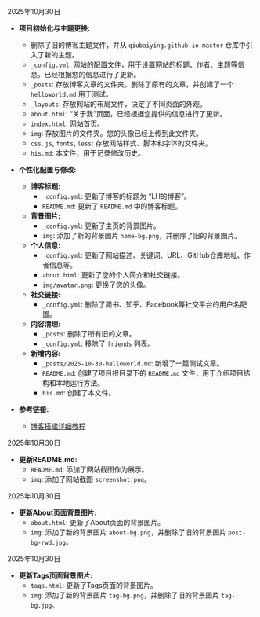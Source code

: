 2025年10月30日

- **项目初始化与主题更换:**
  - 删除了旧的博客主题文件，并从 `qiubaiying.github.io-master` 仓库中引入了新的主题。
  - `_config.yml`: 网站的配置文件，用于设置网站的标题、作者、主题等信息。已经根据您的信息进行了更新。
  - `_posts`: 存放博客文章的文件夹。删除了原有的文章，并创建了一个 `helloworld.md` 用于测试。
  - `_layouts`: 存放网站的布局文件，决定了不同页面的外观。
  - `about.html`: “关于我”页面，已经根据您提供的信息进行了更新。
  - `index.html`: 网站首页。
  - `img`: 存放图片的文件夹。您的头像已经上传到此文件夹。
  - `css`, `js`, `fonts`, `less`: 存放网站样式、脚本和字体的文件夹。
  - `his.md`: 本文件，用于记录修改历史。

- **个性化配置与修改:**
  - **博客标题:**
    - `_config.yml`: 更新了博客的标题为 “LH的博客”。
    - `README.md`: 更新了 `README.md` 中的博客标题。
  - **背景图片:**
    - `_config.yml`: 更新了主页的背景图片。
    - `img`: 添加了新的背景图片 `home-bg.png`，并删除了旧的背景图片。
  - **个人信息:**
    - `_config.yml`: 更新了网站描述、关键词、URL、GitHub仓库地址、作者信息等。
    - `about.html`: 更新了您的个人简介和社交链接。
    - `img/avatar.png`: 更换了您的头像。
  - **社交链接:**
    - `_config.yml`: 删除了简书、知乎、Facebook等社交平台的用户名配置。
  - **内容清理:**
    - `_posts`: 删除了所有旧的文章。
    - `_config.yml`: 移除了 `friends` 列表。
  - **新增内容:**
    - `_posts/2025-10-30-helloworld.md`: 新增了一篇测试文章。
    - `README.md`: 创建了项目根目录下的 `README.md` 文件，用于介绍项目结构和本地运行方法。
    - `his.md`: 创建了本文件。

- **参考链接:**
  - [博客搭建详细教程](https://github.com/qiubaiying/qiubaiying.github.io/wiki/博客搭建详细教程)

2025年10月30日

- **更新README.md:**
  - `README.md`: 添加了网站截图作为展示。
  - `img`: 添加了网站截图 `screenshot.png`。

2025年10月30日

- **更新About页面背景图片:**
  - `about.html`: 更新了About页面的背景图片。
  - `img`: 添加了新的背景图片 `about-bg.png`，并删除了旧的背景图片 `post-bg-rwd.jpg`。

2025年10月30日

- **更新Tags页面背景图片:**
  - `tags.html`: 更新了Tags页面的背景图片。
  - `img`: 添加了新的背景图片 `tag-bg.png`，并删除了旧的背景图片 `tag-bg.jpg`。